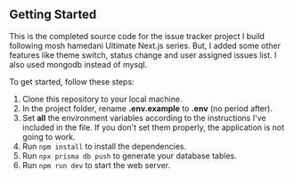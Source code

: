 ## Getting Started

This is the completed source code for the issue tracker project I build following mosh hamedani Ultimate Next.js series. But, I added some other features like theme switch, status change and user assigned issues list. I also used mongodb instead of mysql.

To get started, follow these steps:

1. Clone this repository to your local machine. 
2. In the project folder, rename **.env.example** to **.env** (no period after). 
3. Set **all** the environment variables according to the instructions I've included in the file. If you don't set them properly, the application is not going to work.
4. Run `npm install` to install the dependencies.
5. Run `npx prisma db push` to generate your database tables.
6. Run `npm run dev` to start the web server. 